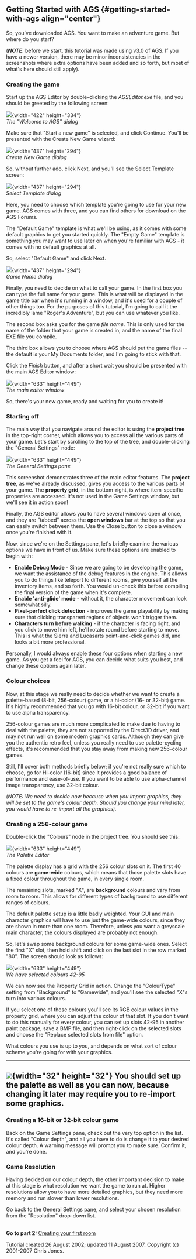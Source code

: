 **Getting Started with AGS** {#getting-started-with-ags align="center"}
----------------------------

So, you've downloaded AGS. You want to make an adventure game. But where
do you start?

(***NOTE***: before we start, this tutorial was made using v3.0 of AGS.
If you have a newer version, there may be minor inconsistencies in the
screenshots where extra options have been added and so forth, but most
of what's here should still apply).

### Creating the game

Start up the AGS Editor by double-clicking the *AGSEditor.exe* file, and
you should be greeted by the following screen:

![](images/intro1.jpg){width="422" height="334"}\
*The "Welcome to AGS" dialog*

Make sure that "Start a new game" is selected, and click Continue.
You'll be presented with the Create New Game wizard:

![](images/intro1a.jpg){width="437" height="294"}\
*Create New Game dialog*

So, without further ado, click Next, and you'll see the Select Template
screen:

![](images/intro1b.jpg){width="437" height="294"}\
*Select Template dialog*

Here, you need to choose which template you're going to use for your new
game. AGS comes with three, and you can find others for download on the
AGS Forums.

The "Default Game" template is what we'll be using, as it comes with
some default graphics to get you started quickly. The "Empty Game"
template is something you may want to use later on when you're familiar
with AGS - it comes with no default graphics at all.

So, select "Default Game" and click Next.

![](images/intro1c.jpg){width="437" height="294"}\
*Game Name dialog*

Finally, you need to decide on what to call your game. In the first box
you can type the full name for your game. This is what will be displayed
in the game title bar when it's running in a window, and it's used for a
couple of other things too. For the purposes of this tutorial, I'm going
to call it the incredibly lame "Roger's Adventure", but you can use
whatever you like.

The second box asks you for the game *file name.* This is only used for
the name of the folder that your game is created in, and the name of the
final EXE file you compile.

The third box allows you to choose where AGS should put the game files
-- the default is your My Documents folder, and I'm going to stick with
that.

Click the *Finish* button, and after a short wait you should be
presented with the main AGS Editor window:

![](images/intro2.jpg){width="633" height="449"}\
*The main editor window*

So, there's your new game, ready and waiting for you to create it!

### Starting off

The main way that you navigate around the editor is using the **project
tree** in the top-right corner, which allows you to access all the
various parts of your game. Let's start by scrolling to the top of the
tree, and double-clicking the "General Settings" node:

![](images/intro3.jpg){width="633" height="449"}\
*The General Settings pane*

This screenshot demonstrates three of the main editor features. The
**project tree**, as we've already discussed, gives you access to the
various parts of your game. The **property grid**, in the bottom-right,
is where item-specific properties are accessed. It's not used in the
Game Settings window, but we'll see it in action soon!

Finally, the AGS editor allows you to have several windows open at once,
and they are "tabbed" across the **open windows** bar at the top so that
you can easily switch between them. Use the Close button to close a
window once you're finished with it.

Now, since we're on the Settings pane, let's briefly examine the various
options we have in front of us. Make sure these options are enabled to
begin with:

-   **Enable Debug Mode** - Since we are going to be developing the
    game, we want the assistance of the debug features in the engine.
    This allows you to do things like teleport to different rooms, give
    yourself all the inventory items, and so forth. You would un-check
    this before compiling the final version of the game when
    it's complete.
-   **Enable 'anti-glide' mode** - without it, the character movement
    can look somewhat silly.
-   **Pixel-perfect click detection** - improves the game playability by
    making sure that clicking transparent regions of objects won't
    trigger them.
-   **Characters turn before walking** - if the character is facing
    right, and you click to move him left, he'll rotate round before
    starting to move. This is what the Sierra and Lucasarts
    point-and-click games did, and looks a bit more professional.

Personally, I would always enable these four options when starting a new
game. As you get a feel for AGS, you can decide what suits you best, and
change these options again later.

### Colour choices

Now, at this stage we really need to decide whether we want to create a
palette-based (8-bit, 256-colour) game, or a hi-color (16- or 32-bit)
game. It's highly recommended that you go with 16-bit colour, or 32-bit
if you want to use alpha transparency.

256-colour games are much more complicated to make due to having to deal
with the palette, they are not supported by the Direct3D driver, and may
not run well on some modern graphics cards. Although they can give you
the authentic retro feel, unless you really need to use palette-cycling
effects, it's recommended that you stay away from making new 256-colour
games.

Still, I'll cover both methods briefly below; if you're not really sure
which to choose, go for Hi-color (16-bit) since it provides a good
balance of performance and ease-of-use. If you want to be able to use
alpha-channel image transparency, use 32-bit colour.

*(NOTE: We need to decide now because when you import graphics, they
will be set to the game's colour depth. Should you change your mind
later, you would have to re-import all the graphics).*

### Creating a 256-colour game

Double-click the "Colours" node in the project tree. You should see
this:

![](images/intro4.jpg){width="633" height="449"}\
*The Palette Editor*

The palette display has a grid with the 256 colour slots on it. The
first 40 colours are **game-wide** colours, which means that those
palette slots have a fixed colour throughout the game, in every single
room.

The remaining slots, marked "X", are **background** colours and vary
from room to room. This allows for different types of background to use
different ranges of colours.

The default palette setup is a little badly weighted. Your GUI and main
character graphics will have to use just the game-wide colours, since
they are shown in more than one room. Therefore, unless you want a
greyscale main character, the colours displayed are probably not enough.

So, let's swap some background colours for some game-wide ones. Select
the first "X" slot, then hold shift and click on the last slot in the
row marked "80". The screen should look as follows:

![](images/intro5.jpg){width="633" height="449"}\
*We have selected colours 42-95*

We can now see the Property Grid in action. Change the "ColourType"
setting from "Background" to "Gamewide", and you'll see the selected
"X"s turn into various colours.

If you select one of these colours you'll see its RGB colour values in
the property grid, where you can adjust the colour of that slot. If you
don't want to do this manually for every colour, you can set up slots
42-95 in another paint package, save a BMP file, and then right-click on
the selected slots and choose the "Replace selected slots from file"
option.

What colours you use is up to you, and depends on what sort of colour
scheme you're going for with your graphics.

---
  ![](images/icon_info.gif){width="32" height="32"}   You should set up the palette as well as you can now, because changing it later may require you to re-import some graphics.
---

### Creating a 16-bit or 32-bit colour game

Back on the Game Settings pane, check out the very top option in the
list. It's called "Colour depth", and all you have to do is change it to
your desired colour depth. A warning message will prompt you to make
sure. Confirm it, and you're done.

### Game Resolution

Having decided on our colour depth, the other important decision to make
at this stage is what resolution we want the game to run at. Higher
resolutions allow you to have more detailed graphics, but they need more
memory and run slower than lower resolutions.

Go back to the General Settings pane, and select your chosen resolution
from the "Resolution" drop-down list.

\
**Go to part 2:** [Creating your first room](acintro2)

Tutorial created 26 August 2002; updated 11 August 2007. Copyright (c)
2001-2007 Chris Jones.
